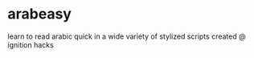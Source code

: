 # arabeasy
learn to read arabic quick in a wide variety of stylized scripts
created @ ignition hacks
